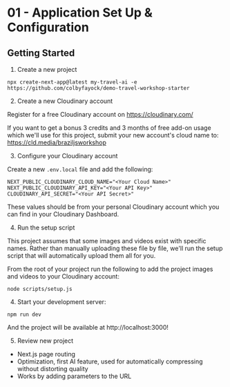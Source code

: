 # 01 - Application Set Up & Configuration

## Getting Started

1. Create a new project

```
npx create-next-app@latest my-travel-ai -e https://github.com/colbyfayock/demo-travel-workshop-starter
```

2. Create a new Cloudinary account

Register for a free Cloudinary account on https://cloudinary.com/

If you want to get a bonus 3 credits and 3 months of free add-on usage which we'll use for this project,
submit your new account's cloud name to: https://cld.media/braziljsworkshop

3. Configure your Cloudinary account

Create a new `.env.local` file and add the following:

```
NEXT_PUBLIC_CLOUDINARY_CLOUD_NAME="<Your Cloud Name>"
NEXT_PUBLIC_CLOUDINARY_API_KEY="<Your API Key>"
CLOUDINARY_API_SECRET="<Your API Secret>"
```

These values should be from your personal Cloudinary account which you can find in your Cloudinary Dashboard.

4. Run the setup script

This project assumes that some images and videos exist with specific names. Rather than manually uploading these file by file,
we'll run the setup script that will automatically upload them all for you.

From the root of your project run the following to add the project images and videos to your Cloudinary account:

```
node scripts/setup.js
```

4. Start your development server:

```
npm run dev
```

And the project will be available at http://localhost:3000!

5. Review new project

- Next.js page routing
- Optimization, first AI feature, used for automatically compressing without distorting quality
- Works by adding parameters to the URL